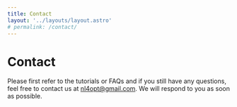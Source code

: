 ```yaml
---
title: Contact
layout: '../layouts/layout.astro'
# permalink: /contact/
---
```


# Contact

Please first refer to the tutorials or FAQs and if you still have any questions, feel free to contact us at [nl4opt@gmail.com](mailto:nl4opt@gmail.com). We will respond to you as soon as possible.
